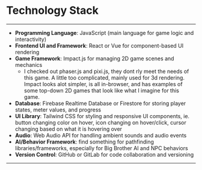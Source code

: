 # **Technology Stack**

---

- **Programming Language**: JavaScript (main language for game logic and interactivity)
- **Frontend UI and Framework**: React or Vue for component-based UI rendering
- **Game Framework**: Impact.js for managing 2D game scenes and mechanics
    - I checked out phaser.js and pixi.js, they dont rly meet the needs of this game. A little too complicated, mainly used for 3d rendering. Impact looks alot simpler, is all in-browser, and has examples of some top-down 2D games that look like what I imagine for this game. 
- **Database**: Firebase Realtime Database or Firestore for storing player states, meter values, and progress
- **UI Library**: Tailwind CSS for styling and responsive UI components, ie. button changing color on hover, icon changing on hover/click, cursor changing based on what it is hovering over
- **Audio**: Web Audio API for handling ambient sounds and audio events
- **AI/Behavior Framework**: find something for pathfinding libraries/frameworks, especially for Big Brother AI and NPC behaviors
- **Version Control**: GitHub or GitLab for code collaboration and versioning

---